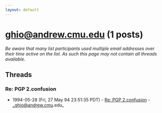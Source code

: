 ```yaml
---
layout: default
---
```


# ghio@andrew.cmu.edu (1 posts)

_Be aware that many list participants used multiple email addresses over their time active on the list. As such this page may not contain all threads available._

## Threads

### Re: PGP 2.confusion
+ 1994-05-28 (Fri, 27 May 94 23:51:35 PDT) - [Re: PGP 2.confusion](/archive/1994/05/2c9adeeddd37c2d16cdc01018daa271878477ca45abeca378e113dfe04464ed2) - _ghio@andrew.cmu.edu_

